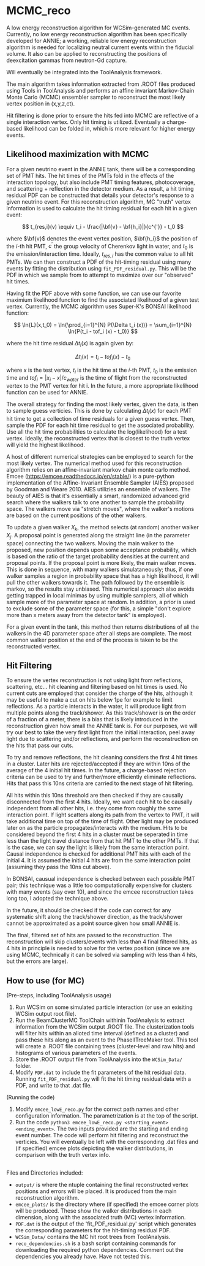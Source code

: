 # MCMC_reco

A low energy reconstruction algorithm for WCSim-generated MC events. Currently, no low energy reconstruction algorithm has been specifically developed for ANNIE; a working, reliable low energy reconstruction algorithm is needed for localizing neutral current events within the fiducial volume. It also can be applied to reconstructing the positions of deexcitation gammas from neutron-Gd capture.

Will eventually be integrated into the ToolAnalysis framework.

The main algorithm takes information extracted from .ROOT files produced using Tools in ToolAnalysis and performs an affine invariant Markov-Chain Monte Carlo (MCMC) ensembler sampler to reconstruct the most likely vertex position in (x,y,z,ct).

Hit filtering is done prior to ensure the hits fed into MCMC are reflective of a single interaction vertex. Only hit timing is utilized. Eventually a charge-based likelihood can be folded in, which is more relevant for higher energy events.

## Likelihood maximization with MCMC

For a given neutrino event in the ANNIE tank, there will be a corresponding set of PMT hits. The hit times of the PMTs fold in the effects of the interaction topology, but also include PMT timing features, photocoverage, and scattering + reflection in the detector medium. As a result, a hit timing residual PDF can be constructed that details your detector's response to a given neutrino event. For this reconstruction algorithm, MC "truth" vertex information is used to calculate the hit timing residual for each hit in a given event:

$$
t_{res,i}(v) \equiv t_i - \frac{|\bf{v} - \bf{h_i}|}{c^{'}} - t_0
$$

where $\bf{v}$ denotes the event vertex position, $\bf{h_i}$ the position of the $i$-th hit PMT, $c^{'}$ the group velocity of Cherenkov light in water, and $t_0$ is the emission/interaction time. Ideally, $t_{res,i}$ has the common value to all hit PMTs. We can then construct a PDF of the hit-timing residual using many events by fitting the distribution using ```fit_PDF_residual.py```. This will be the PDF in which we sample from to attempt to maximize over our "observed" hit times.

Having fit the PDF above with some function, we can use our favorite maximium likelihood function to find the associated likelihood of a given test vertex. Currently, the MCMC algorithm uses Super-K's BONSAI likelihood function:

$$
\ln{L}(x,t_0) = \ln{\prod_{i=1}^{N} P(\Delta t_i (x))} = \sum_{i=1}^{N} \ln{P(t_i - tof_i (x) - t_0)}
$$

where the hit time residual $\Delta t_i (x)$ is again given by:

$$
\Delta t_i (x) = t_i - tof_i (x) - t_0
$$

where $x$ is the test vertex, $t_i$ is the hit time at the $i$-th PMT, $t_0$ is the emission time and $tof_i = |x_i - x|/c_{water}$ is the time of flight from the reconstructed vertex to the PMT vertex for hit i. In the future, a more appropriate likelihood function can be used for ANNIE.

The overall strategy for finding the most likely vertex, given the data, is then to sample guess verticies. This is done by calculating $\Delta t_i (x)$ for each PMT hit time to get a collection of time residuals for a given guess vertex. Then, sample the PDF for each hit time residual to get the associated probability. Use all the hit time probabilities to calculate the log(likelihood) for a test vertex. Ideally, the reconstructed vertex that is closest to the truth vertex will yield the highest likelihood.

A host of different numerical strategies can be employed to search for the most likely vertex. The numerical method used for this reconstruction algorithm relies on an affine-invariant markov chain monte carlo method. Emcee (https://emcee.readthedocs.io/en/stable/) is a pure-python implementation of the Affine-Invariant Ensemble Sampler (AIES) proposed by Goodman and Weare 2010. AIES utilizies an ensemble of walkers. The beauty of AIES is that it's essentially a smart, randomized advanced grid search where the walkers talk to one another to sample the probability space. The walkers move via "stretch moves", where the walker's motions are based on the current positions of the other walkers. 

To update a given walker $X_k$, the method selects (at random) another walker $X_j$. A proposal point is generated along the straight line (in the parameter space) connecting the two walkers. Moving the main walker to the proposed, new position depends upon some acceptance probability, which is based on the ratio of the target probability densities at the current and proposal points. If the proposal point is more likely, the main walker moves. This is done in sequence, with many walkers simulataneously; thus, if one walker samples a region in probability space that has a high likelihood, it will pull the other walkers towards it. The path followed by the ensemble is markov, so the results stay unbiased. This numerical approach also avoids getting trapped in local minimas by using multiple samplers, all of which sample more of the parameter space at random. In addition, a prior is used to exclude some of the parameter space (for this, a simple "don't explore more than x meters away from the detector tank" is employed).

For a given event in the tank, this method then returns distributions of all the walkers in the 4D parameter space after all steps are complete. The most common walker position at the end of the process is taken to be the reconstructed vertex.

## Hit Filtering

To ensure the vertex reconstruction is not using light from reflections, scattering, etc... hit cleaning and filtering based on hit times is used. No current cuts are employed that consider the charge of the hits, although it may be useful to make a cut on hits below 1pe for example to limit reflections. As a particle interacts in the water, it will produce light from multiple points along the track/shower. As this track/shower is on the order of a fraction of a meter, there is a bias that is likely introduced in the reconstruction given how small the ANNIE tank is. For our purposes, we will try our best to take the very first light from the initial interaction, peel away light due to scattering and/or reflections, and perform the reconstruction on the hits that pass our cuts.

To try and remove reflections, the hit cleaning considers the first 4 hit times in a cluster. Later hits are rejected/accepted if they are within 10ns of the average of the 4 initial hit times. In the future, a charge-based rejection criteria can be used to try and further/more efficiently eliminate reflections. Hits that pass this 10ns criteria are carried to the next stage of hit filtering.

All hits within this 10ns threshold are then checked if they are causally disconnected from the first 4 hits. Ideally, we want each hit to be causally independent from all other hits, i.e. they come from roughly the same interaction point. If light scatters along its path from the vertex to PMT, it will take additional time on top of the time of flight. Other light may be produced later on as the particle propagates/interacts with the medium. Hits to be considered beyond the first 4 hits in a cluster must be seperated in time less than the light travel distance from that hit PMT to the other PMTs. If that is the case, we can say the light is likely from the same interaction point. Causal independence is checked for additional PMT hits with each of the initial 4. It is assumed the initial 4 hits are from the same interaction point (assuming they pass the 10ns cut above).

In BONSAI, causual independence is checked between each possible PMT pair; this technique was a little too computationally expensive for clusters with many events (say over 10), and since the emcee reconstruction takes long too, I adopted the technique above.

In the future, it should be checked if the code can correct for any systematic shift along the track/shower direction, as the track/shower cannot be approximated as a point source given how small ANNIE is.

The final, filtered set of hits are passed to the reconstruction. The reconstruction will skip clusters/events with less than 4 final filtered hits, as 4 hits in principle is needed to solve for the vertex position (since we are using MCMC, technically it can be solved via sampling with less than 4 hits, but the errors are large).

## How to use (for MC)

(Pre-steps, including ToolAnalysis usage)
1. Run WCSim on some simulated particle interaction (or use an exisiting WCSim output root file).
2. Run the BeamClusterMC ToolChain withinin ToolAnalysis to extract information from the WCSim output .ROOT file. The clusterization tools will filter hits within an alloted time interval (defined as a cluster) and pass these hits along as an event to the PhaseIITreeMaker tool. This tool will create a .ROOT file containing trees (cluster-level and raw hits) and histograms of various parameters of the events.
3. Store the .ROOT output file from ToolAnalysis into the `WCSim_Data/` folder.
4. Modify `PDF.dat` to include the fit parameters of the hit residual data. Running `fit_PDF_residual.py` will fit the hit timing residual data with a PDF, and write to that .dat file. 

(Running the code)
1. Modify `emcee_lowE_reco.py` for the correct path names and other configuration information. The parametrization is at the top of the script.
2. Run the code `python3 emcee_lowE_reco.py <starting_event> <ending_event>`. The two inputs provided are the starting and ending event number. The code will perform hit filtering and reconstruct the verticies. You will eventually be left with the corresponding .dat files and (if specified) emcee plots depicting the walker distributions, in comparison with the truth vertex info.

##
Files and Directories included:
* `output/` is where the ntuple containing the final reconstructed vertex positions and errors will be placed. It is produced from the main reconstruction algorithm.
* `emcee_plots/` is the directory where (if specified) the emcee corner plots will be produced. These show the walker distributions in each dimension, along with the associated truth (MC) vertex information.
* `PDF.dat` is the output of the 'fit_PDF_residual.py' script which generates the corresponding parameters for the hit-timing residual PDF.
* `WCSim_Data/` contains the MC hit root trees from ToolAnalysis.
* `reco_dependencies.sh` is a bash script containing commands for downloading the required python dependencies. Comment out the dependencies you already have. Have not tested this.
